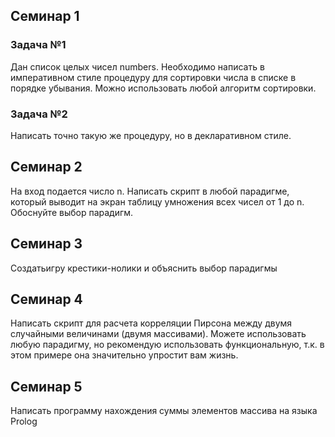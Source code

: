 ## Семинар 1

### Задача №1
Дан список целых чисел numbers. Необходимо написать в императивном стиле процедуру для сортировки числа в списке в порядке убывания. Можно использовать любой алгоритм сортировки.

### Задача №2
Написать точно такую же процедуру, но в декларативном стиле.

## Семинар 2
На вход подается число n.
Написать скрипт в любой парадигме, который выводит на экран таблицу умножения всех чисел от 1 до n.
Обоснуйте выбор парадигм.

## Семинар 3
Создатьигру крестики-нолики и объяснить выбор парадигмы

## Семинар 4
Написать скрипт для расчета корреляции Пирсона между двумя случайными величинами (двумя массивами). Можете использовать любую парадигму, но рекомендую использовать функциональную, т.к. в этом примере она значительно упростит вам жизнь.

## Семинар 5
Написать программу нахождения суммы элементов массива на языка Prolog
